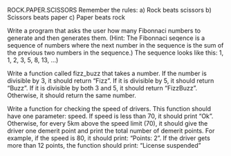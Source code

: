 ROCK.PAPER.SCISSORS
Remember the rules:
a) Rock beats scissors
b) Scissors beats paper
c) Paper beats rock


Write a program that asks the user how many Fibonnaci numbers to generate and then generates them. 
(Hint: The Fibonnaci seqence is a sequence of numbers where the next number in the sequence 
is the sum of the previous two numbers in the sequence.) 
The sequence looks like this: 1, 1, 2, 3, 5, 8, 13, …)

Write a function called fizz_buzz that takes a number.
If the number is divisible by 3, it should return “Fizz”.
If it is divisible by 5, it should return “Buzz”.
If it is divisible by both 3 and 5, it should return “FizzBuzz”.
Otherwise, it should return the same number.
  
  
Write a function for checking the speed of drivers. This function should have one parameter: speed.
If speed is less than 70, it should print “Ok”.
Otherwise, for every 5km above the speed limit (70), it should give the driver one demerit point and print the total number of demerit points. For example, if the speed is 80, it should print: “Points: 2”.
If the driver gets more than 12 points, the function should print: “License suspended”
